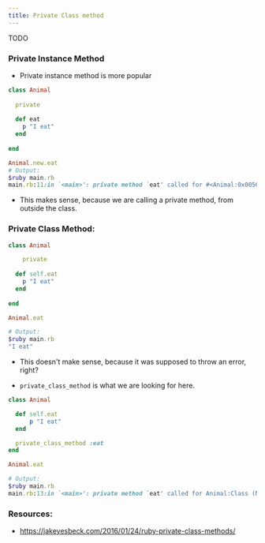 ```yaml
---
title: Private Class method
---
```


TODO

### Private Instance Method

- Private instance method is more popular

```rb
class Animal
    
  private
  
  def eat
    p "I eat"
  end
   
end

Animal.new.eat
# Output:
$ruby main.rb
main.rb:11:in `<main>': private method `eat' called for #<Animal:0x005636bc9bf3b8> (NoMethodError)
```
- This makes sense, because we are calling a private method, from outside the class.

### Private Class Method:

```rb
class Animal

    private
    
  def self.eat
    p "I eat"
  end
   
end

Animal.eat

# Output:
$ruby main.rb
"I eat"
```

- This doesn't make sense, because it was supposed to throw an error, right?

- `private_class_method` is what we are looking for here.

```rb
class Animal

  def self.eat
      p "I eat"
  end

  private_class_method :eat
end

Animal.eat

# Output:
$ruby main.rb
main.rb:13:in `<main>': private method `eat' called for Animal:Class (NoMethodError)
```

### Resources:
- https://jakeyesbeck.com/2016/01/24/ruby-private-class-methods/